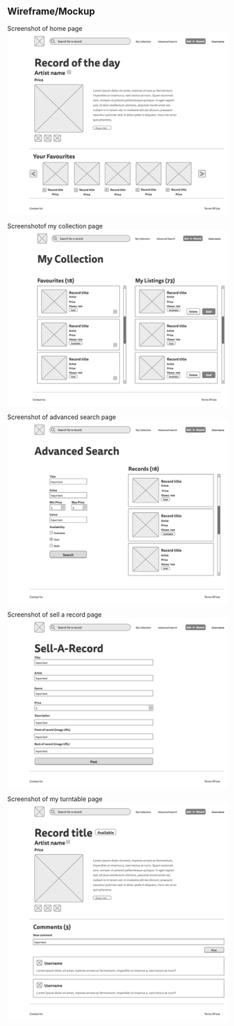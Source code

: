## Wireframe/Mockup

Screenshot of home page
!["Screenshot of Home page"](./buy%26sell_mockup/1-Home.png)

Screenshotof my collection page
!["Screenshot of My Collection page"](./buy%26sell_mockup/2-My%20Collection.png)

Screenshot of advanced search page
!["Screenshot of Advanced Search page"](./buy%26sell_mockup/3-Advanced%20Search.png)

Screenshot of sell a record page
!["Screenshot of Sell A Record page"](./buy%26sell_mockup/4-Sell-A-Record.png)

Screenshot of my turntable page
!["Screenshot of My Turntable page"](./buy%26sell_mockup/5-My%20Turntable.png)

